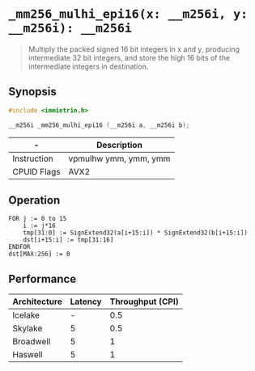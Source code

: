 `_mm256_mulhi_epi16(x: __m256i, y: __m256i): __m256i`
=====================================================

> Multiply the packed signed 16 bit integers in x and y, producing intermediate 32 bit integers, and store the high 16 bits of the intermediate integers in destination.

## Synopsis

```c
#include <immintrin.h>

__m256i _mm256_mulhi_epi16 (__m256i a, __m256i b);
```

| -           | Description           |
| ----------- | --------------------- |
| Instruction | vpmulhw ymm, ymm, ymm |
| CPUID Flags | AVX2                  |

## Operation

```
FOR j := 0 to 15
	i := j*16
	tmp[31:0] := SignExtend32(a[i+15:i]) * SignExtend32(b[i+15:i])
	dst[i+15:i] := tmp[31:16]
ENDFOR
dst[MAX:256] := 0
```

## Performance

| Architecture | Latency | Throughput (CPI) |
| ------------ | ------- | ---------------- |
| Icelake      | -       | 0.5              |
| Skylake      | 5       | 0.5              |
| Broadwell    | 5       | 1                |
| Haswell      | 5       | 1                |
